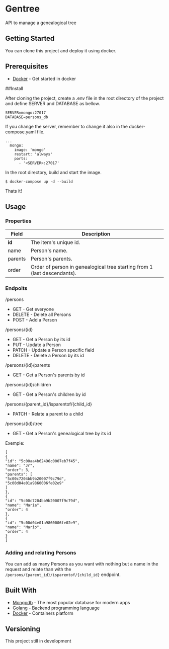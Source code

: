 # Gentree

API to manage a genealogical tree

## Getting Started

You can clone this project and deploy it using docker. 

## Prerequisites

* [Docker](https://www.docker.com/get-started) - Get started in docker

##Install

After cloning the project, create a .env file in the root directory of the project and define SERVER and 
DATABASE as bellow.

```
SERVER=mongo:27017
DATABASE=persons_db
```

If you change the server, remember to change it also in the docker-compose.yaml file.
```
...
  mongo:
    image: 'mongo'
    restart: 'always'
    ports:
      - '<SERVER>:27017'
```

In the root directory, build and start the image.
```
$ docker-compose up -d --build
```
Thats it!

## Usage

### Properties

Field | Description
------|------------
**id** | The item's unique id.
name | Person's name.
parents | Person's parents.
order | Order of person in genealogical tree starting from 1 (last descendants).

### Endpoits

/persons
* GET - Get everyone
* DELETE - Delete all Persons
* POST - Add a Person

/persons/{id}
* GET - Get a Person by its id
* PUT - Update a Person
* PATCH - Update a Person specific field
* DELETE - Delete a Person by its id

/persons/{id}/parents
* GET - Get a Person's parents by id

/persons/{id}/children
* GET - Get a Person's children by id

/persons/{parent_id}/isparentof/{child_id}
* PATCH - Relate a parent to a child

/persons/{id}/tree
* GET - Get a Person's genealogical tree by its id

Exemple:
```
[
{
"id": "5c00aa4b62496c0007eb7f45",
"name": "Jr",
"order": 3,
"parents": [
"5c00c7204bb9b20007f9c79d",
"5c00d04e01a9860006fe02e9"
]
},
{
"id": "5c00c7204bb9b20007f9c79d",
"name": "Maria",
"order": 4
},
{
"id": "5c00d04e01a9860006fe02e9",
"name": "Mario",
"order": 4
}
]
```

### Adding and relating Persons

You can add as many Persons as you want with nothing but a name in the request and relate than with the `/persons/{parent_id}/isparentof/{child_id}` endpoint.

## Built With

* [Mongodb](https://www.mongodb.com/) - The most popular database for modern apps
* [Golang](https://golang.org/) - Backend programming language
* [Docker](https://www.docker.com/) - Containers platform

## Versioning

This project still in development
